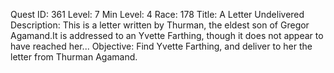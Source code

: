 Quest ID: 361
Level: 7
Min Level: 4
Race: 178
Title: A Letter Undelivered
Description: This is a letter written by Thurman, the eldest son of Gregor Agamand.It is addressed to an Yvette Farthing, though it does not appear to have reached her...
Objective: Find Yvette Farthing, and deliver to her the letter from Thurman Agamand.
